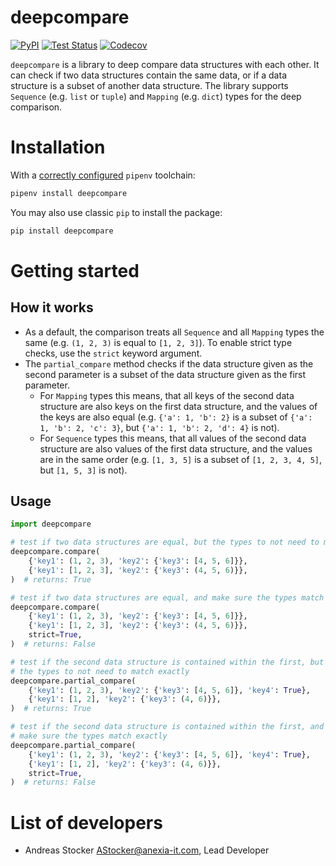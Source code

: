 deepcompare
===========

[![PyPI](https://badge.fury.io/py/deepcompare.svg)](https://pypi.org/project/deepcompare/)
[![Test Status](https://github.com/anexia/python-deepcompare/actions/workflows/test.yml/badge.svg?branch=main)](https://github.com/anexia/python-deepcompare/actions/workflows/test.yml)
[![Codecov](https://codecov.io/gh/anexia/python-deepcompare/branch/main/graph/badge.svg)](https://codecov.io/gh/anexia/python-deepcompare)

`deepcompare` is a library to deep compare data structures with each other. It can check if two data 
structures contain the same data, or if a data structure is a subset of another data structure. The library 
supports `Sequence` (e.g. `list` or `tuple`) and `Mapping` (e.g. `dict`) types for the deep comparison.

# Installation

With a [correctly configured](https://pipenv.pypa.io/en/latest/basics/#basic-usage-of-pipenv) `pipenv` toolchain:

```sh
pipenv install deepcompare
```

You may also use classic `pip` to install the package:

```sh
pip install deepcompare
```

# Getting started

## How it works
 - As a default, the comparison treats all `Sequence` and all `Mapping` types the same (e.g. `(1, 2, 3)` is equal to 
   `[1, 2, 3]`). To enable strict type checks, use the `strict` keyword argument.
 - The `partial_compare` method checks if the data structure given as the second parameter is a subset of the data
   structure given as the first parameter.
   - For `Mapping` types this means, that all keys of the second data structure are also keys on the first data
     structure, and the values of the keys are also equal (e.g. `{'a': 1, 'b': 2}` is a subset 
     of `{'a': 1, 'b': 2, 'c': 3}`, but `{'a': 1, 'b': 2, 'd': 4}` is not).
   - For `Sequence` types this means, that all values of the second data structure are also values of the first data
     structure, and the values are in the same order (e.g. `[1, 3, 5]` is a subset 
     of `[1, 2, 3, 4, 5]`, but `[1, 5, 3]` is not).

## Usage

```python
import deepcompare

# test if two data structures are equal, but the types to not need to match exactly
deepcompare.compare(
    {'key1': (1, 2, 3), 'key2': {'key3': [4, 5, 6]}},
    {'key1': [1, 2, 3], 'key2': {'key3': (4, 5, 6)}},
)  # returns: True

# test if two data structures are equal, and make sure the types match exactly
deepcompare.compare(
    {'key1': (1, 2, 3), 'key2': {'key3': [4, 5, 6]}},
    {'key1': [1, 2, 3], 'key2': {'key3': (4, 5, 6)}},
    strict=True,
)  # returns: False

# test if the second data structure is contained within the first, but 
# the types to not need to match exactly
deepcompare.partial_compare(
    {'key1': (1, 2, 3), 'key2': {'key3': [4, 5, 6]}, 'key4': True},
    {'key1': [1, 2], 'key2': {'key3': (4, 6)}},
)  # returns: True

# test if the second data structure is contained within the first, and 
# make sure the types match exactly
deepcompare.partial_compare(
    {'key1': (1, 2, 3), 'key2': {'key3': [4, 5, 6]}, 'key4': True},
    {'key1': [1, 2], 'key2': {'key3': (4, 6)}},
    strict=True,
)  # returns: False
```

# List of developers

* Andreas Stocker <AStocker@anexia-it.com>, Lead Developer
